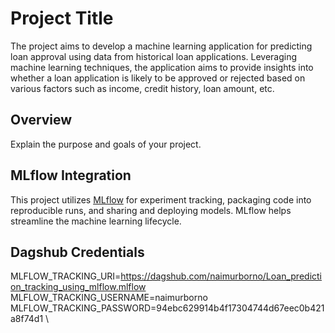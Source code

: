 # Project Title
The project aims to develop a machine learning application for predicting loan approval using data from historical loan applications. Leveraging machine learning techniques, the application aims to provide insights into whether a loan application is likely to be approved or rejected based on various factors such as income, credit history, loan amount, etc.

## Overview

Explain the purpose and goals of your project.

## MLflow Integration

This project utilizes [MLflow](https://www.mlflow.org/) for experiment tracking, packaging code into reproducible runs, and sharing and deploying models. MLflow helps streamline the machine learning lifecycle.

## Dagshub Credentials
MLFLOW_TRACKING_URI=https://dagshub.com/naimurborno/Loan_prediction_tracking_using_mlflow.mlflow \
MLFLOW_TRACKING_USERNAME=naimurborno \
MLFLOW_TRACKING_PASSWORD=94ebc629914b4f17304744d67eec0b421a8f74d1  \

